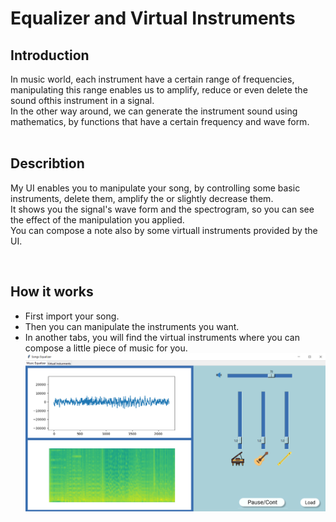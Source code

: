 # Equalizer and Virtual Instruments

##  **Introduction**

In music world, each instrument have a certain range of frequencies, manipulating this range enables us to amplify, reduce or even delete the sound ofthis instrument in a signal.<br />
In the other way around, we can generate the instrument sound using mathematics, by functions that have a certain frequency and wave form.
<br />
<br />

##  **Describtion**
My UI enables you to manipulate your song, by controlling some basic instruments, delete them, amplify the or slightly decrease them.<br />
It shows you the signal's wave form and the spectrogram, so you can see the effect of the manipulation you applied.<br />
You can compose a note also by some virtuall instruments provided by the UI.

<br />

##  **How it works**
* First import your song.
* Then you can manipulate the instruments you want.
* In another tabs, you will find the virtual instruments where you can compose a little piece of music for you.
![machine diagram](https://github.com/Safwanmahmoud/Music-Equalizer/blob/main/Untitled.png)<br />

